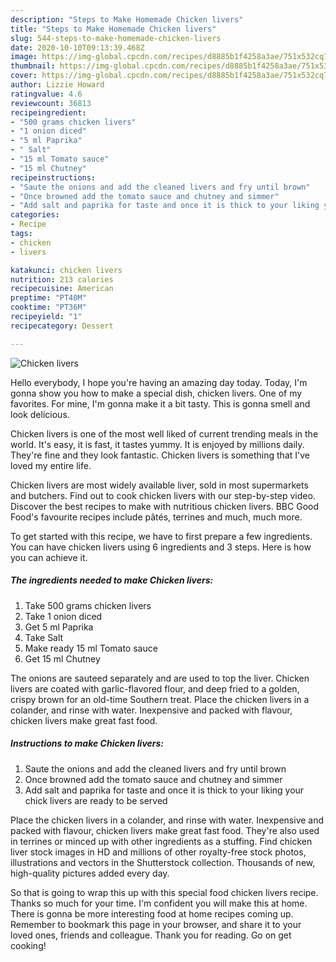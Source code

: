 ```yaml
---
description: "Steps to Make Homemade Chicken livers"
title: "Steps to Make Homemade Chicken livers"
slug: 544-steps-to-make-homemade-chicken-livers
date: 2020-10-10T09:13:39.468Z
image: https://img-global.cpcdn.com/recipes/d8885b1f4258a3ae/751x532cq70/chicken-livers-recipe-main-photo.jpg
thumbnail: https://img-global.cpcdn.com/recipes/d8885b1f4258a3ae/751x532cq70/chicken-livers-recipe-main-photo.jpg
cover: https://img-global.cpcdn.com/recipes/d8885b1f4258a3ae/751x532cq70/chicken-livers-recipe-main-photo.jpg
author: Lizzie Howard
ratingvalue: 4.6
reviewcount: 36813
recipeingredient:
- "500 grams chicken livers"
- "1 onion diced"
- "5 ml Paprika"
- " Salt"
- "15 ml Tomato sauce"
- "15 ml Chutney"
recipeinstructions:
- "Saute the onions and add the cleaned livers and fry until brown"
- "Once browned add the tomato sauce and chutney and simmer"
- "Add salt and paprika for taste and once it is thick to your liking your chick livers are ready to be served"
categories:
- Recipe
tags:
- chicken
- livers

katakunci: chicken livers 
nutrition: 213 calories
recipecuisine: American
preptime: "PT40M"
cooktime: "PT36M"
recipeyield: "1"
recipecategory: Dessert

---
```



![Chicken livers](https://img-global.cpcdn.com/recipes/d8885b1f4258a3ae/751x532cq70/chicken-livers-recipe-main-photo.jpg)

Hello everybody, I hope you're having an amazing day today. Today, I'm gonna show you how to make a special dish, chicken livers. One of my favorites. For mine, I'm gonna make it a bit tasty. This is gonna smell and look delicious.

Chicken livers is one of the most well liked of current trending meals in the world. It's easy, it is fast, it tastes yummy. It is enjoyed by millions daily. They're fine and they look fantastic. Chicken livers is something that I've loved my entire life.

Chicken livers are most widely available liver, sold in most supermarkets and butchers. Find out to cook chicken livers with our step-by-step video. Discover the best recipes to make with nutritious chicken livers. BBC Good Food&#39;s favourite recipes include pâtés, terrines and much, much more.


To get started with this recipe, we have to first prepare a few ingredients. You can have chicken livers using 6 ingredients and 3 steps. Here is how you can achieve it.

<!--inarticleads1-->

##### The ingredients needed to make Chicken livers:

1. Take 500 grams chicken livers
1. Take 1 onion diced
1. Get 5 ml Paprika
1. Take  Salt
1. Make ready 15 ml Tomato sauce
1. Get 15 ml Chutney


The onions are sauteed separately and are used to top the liver. Chicken livers are coated with garlic-flavored flour, and deep fried to a golden, crispy brown for an old-time Southern treat. Place the chicken livers in a colander, and rinse with water. Inexpensive and packed with flavour, chicken livers make great fast food. 

<!--inarticleads2-->

##### Instructions to make Chicken livers:

1. Saute the onions and add the cleaned livers and fry until brown
1. Once browned add the tomato sauce and chutney and simmer
1. Add salt and paprika for taste and once it is thick to your liking your chick livers are ready to be served


Place the chicken livers in a colander, and rinse with water. Inexpensive and packed with flavour, chicken livers make great fast food. They&#39;re also used in terrines or minced up with other ingredients as a stuffing. Find chicken liver stock images in HD and millions of other royalty-free stock photos, illustrations and vectors in the Shutterstock collection. Thousands of new, high-quality pictures added every day. 

So that is going to wrap this up with this special food chicken livers recipe. Thanks so much for your time. I'm confident you will make this at home. There is gonna be more interesting food at home recipes coming up. Remember to bookmark this page in your browser, and share it to your loved ones, friends and colleague. Thank you for reading. Go on get cooking!
